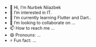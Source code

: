 - 👋 Hi, I’m Nurbek Niiazbek
- 👀 I’m interested in IT.
- 🌱 I’m currently learning Flutter and Dart..
- 💞️ I’m looking to collaborate on ...
- 📫 How to reach me ...
- 😄 Pronouns: ...
- ⚡ Fun fact: ...

<!---
NurbekNiiazbek/NurbekNiiazbek is a ✨ special ✨ repository because its `README.md` (this file) appears on your GitHub profile.
You can click the Preview link to take a look at your changes.
--->
